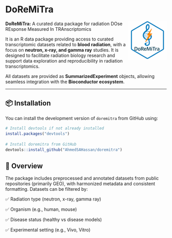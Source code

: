 # DoReMiTra
<img src="man/figures/logo.png" align="right" width="120" />

**DoReMiTra:** A curated data package for radiation DOse REsponse Measured In TRAnscriptomics

It is an R data package providing access to curated transcriptomic datasets related to **blood radiation**, with a focus on **neutron, x-ray, and gamma ray** studies. It is designed to facilitate radiation biology research and support data exploration and reproducibility in radiation transcriptomics.

All datasets are provided as **SummarizedExperiment** objects, allowing seamless integration with the **Bioconductor ecosystem**.

---

## 📦 Installation

You can install the development version of `doremitra` from GitHub using:

```r
# Install devtools if not already installed
install.packages("devtools")

# Install doremitra from GitHub
devtools::install_github("AhmedSAHassan/doremitra")
```

## 📘 Overview

The package includes preprocessed and annotated datasets from public repositories (primarily GEO), with harmonized metadata and consistent formatting. Datasets can be filtered by:

✅ Radiation type (neutron, x-ray, gamma ray)

✅ Organism (e.g., human, mouse)

✅ Disease status (healthy vs disease models)

✅ Experimental setting (e.g., Vivo, Vitro)


